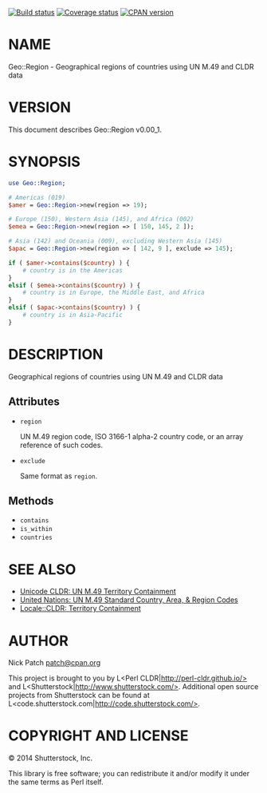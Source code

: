 [![Build status](https://travis-ci.org/perl-cldr/geo-region-pm5.png)](https://travis-ci.org/perl-cldr/geo-region-pm5)
[![Coverage status](https://coveralls.io/repos/perl-cldr/geo-region-pm5/badge.png)](https://coveralls.io/r/perl-cldr/geo-region-pm5)
[![CPAN version](https://badge.fury.io/pl/Geo-Region.png)](http://badge.fury.io/pl/Geo-Region)

# NAME

Geo::Region - Geographical regions of countries using UN M.49 and CLDR data

# VERSION

This document describes Geo::Region v0.00\_1.

# SYNOPSIS

```perl
use Geo::Region;

# Americas (019)
$amer = Geo::Region->new(region => 19);

# Europe (150), Western Asia (145), and Africa (002)
$emea = Geo::Region->new(region => [ 150, 145, 2 ]);

# Asia (142) and Oceania (009), excluding Western Asia (145)
$apac = Geo::Region->new(region => [ 142, 9 ], exclude => 145);

if ( $amer->contains($country) ) {
    # country is in the Americas
}
elsif ( $emea->contains($country) ) {
    # country is in Europe, the Middle East, and Africa
}
elsif ( $apac->contains($country) ) {
    # country is in Asia-Pacific
}
```

# DESCRIPTION

Geographical regions of countries using UN M.49 and CLDR data

## Attributes

- `region`

    UN M.49 region code, ISO 3166-1 alpha-2 country code, or an array reference of
    such codes.

- `exclude`

    Same format as `region`.

## Methods

- `contains`
- `is_within`
- `countries`

# SEE ALSO

- [Unicode CLDR: UN M.49 Territory Containment](http://unicode.org/cldr/charts/latest/supplemental/territory_containment_un_m_49.html)
- [United Nations: UN M.49 Standard Country, Area, & Region Codes](http://unstats.un.org/unsd/methods/m49/m49regin.htm)
- [Locale::CLDR: Territory Containment](https://metacpan.org/pod/Locale::CLDR#Territory-Containment)

# AUTHOR

Nick Patch <patch@cpan.org>

This project is brought to you by L<Perl CLDR|http://perl-cldr.github.io/> and
L<Shutterstock|http://www.shutterstock.com/>. Additional open source projects
from Shutterstock can be found at
L<code.shutterstock.com|http://code.shutterstock.com/>.

# COPYRIGHT AND LICENSE

© 2014 Shutterstock, Inc.

This library is free software; you can redistribute it and/or modify it under
the same terms as Perl itself.

